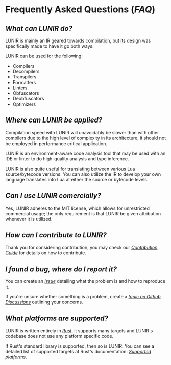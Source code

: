 # Frequently Asked Questions (*FAQ*)

## *What can LUNIR do?*

LUNIR is mainly an IR geared towards compilation, but its design was specifically made to have it go both ways.

LUNIR can be used for the following:

- Compilers
- Decompilers
- Transpilers
- Formatters
- Linters
- Obfuscators
- Deobfuscators
- Optimizers

## *Where can LUNIR be applied?*

Compilation speed with LUNIR will unavoidably be slower than with other compilers due to the high level of complexity in its architecture, it should not be employed in performance critical application.

LUNIR is an environment-aware code analysis tool that may be used with an IDE or linter to do high-quality analysis and type inference.

LUNIR is also quite useful for translating between various Lua source/bytecode versions. You can also utilize the IR to develop your own language translates into Lua at either the source or bytecode levels.

## *Can I use LUNIR comercially?*

Yes, LUNIR adheres to the MIT license, which allows for unrestricted commercial usage; the only requirement is that LUNIR be given attribution whenever it is utilized.

## *How can I contribute to LUNIR?*

Thank you for considering contribution, you may check our *[Contribution Guide](/CONTRIBUTING.md)* for details on how to contribute.

## *I found a bug, where do I report it?*

You can create an *[issue](../../issues)* detailing what the problem is and how to reproduce it.

If you're unsure whether something is a problem, create a *[topic on Github Discussions](../../discussions)* outlining your concerns.

## *What platforms are supported?*

LUNIR is written entirely in *[Rust](https://rust-lang.org/)*, it supports many targets and LUNIR's codebase does not use any platform specific code.

If Rust's standard library is supported, then so is LUNIR. You can see a detailed list of supported targets at Rust's documentation: *[Supported platforms](https://doc.rust-lang.org/stable/rustc/platform-support.html)*.
